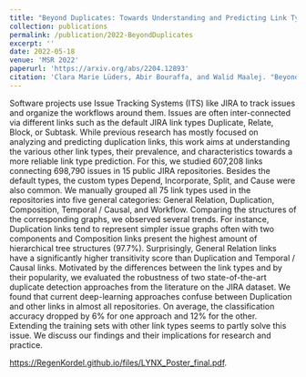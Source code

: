 ```yaml
---
title: "Beyond Duplicates: Towards Understanding and Predicting Link Types in Issue Tracking Systems"
collection: publications
permalink: /publication/2022-BeyondDuplicates
excerpt: ''
date: 2022-05-18
venue: 'MSR 2022'
paperurl: 'https://arxiv.org/abs/2204.12893'
citation: 'Clara Marie Lüders, Abir Bouraffa, and Walid Maalej. "Beyond Duplicates: Towards Understanding and Predicting Link Types in Issue Tracking Systems." <i>Mining Software Repositories 2022</i>'
---
```

Software projects use Issue Tracking Systems (ITS) like JIRA to track issues and organize the workflows around them. Issues are often inter-connected via different links such as the default JIRA link types Duplicate, Relate, Block, or Subtask. While previous research has mostly focused on analyzing and predicting duplication links, this work aims at understanding the various other link types, their prevalence, and characteristics towards a more reliable link type prediction. For this, we studied 607,208 links connecting 698,790 issues in 15 public JIRA repositories. Besides the default types, the custom types Depend, Incorporate, Split, and Cause were also common. We manually grouped all 75 link types used in the repositories into five general categories: General Relation, Duplication, Composition, Temporal / Causal, and Workflow. Comparing the structures of the corresponding graphs, we observed several trends. For instance, Duplication links tend to represent simpler issue graphs often with two components and Composition links present the highest amount of hierarchical tree structures (97.7%). Surprisingly, General Relation links have a significantly higher transitivity score than Duplication and Temporal / Causal links. Motivated by the differences between the link types and by their popularity, we evaluated the robustness of two state-of-the-art duplicate detection approaches from the literature on the JIRA dataset. We found that current deep-learning approaches confuse between Duplication and other links in almost all repositories. On average, the classification accuracy dropped by 6% for one approach and 12% for the other. Extending the training sets with other link types seems to partly solve this issue. We discuss our findings and their implications for research and practice.

https://RegenKordel.github.io/files/LYNX_Poster_final.pdf.

